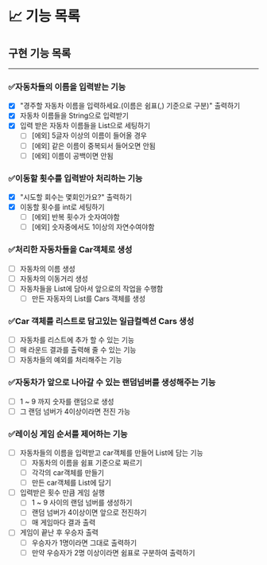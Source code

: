 # 📈 기능 목록

## 구현 기능 목록

---

### ✅자동차들의 이름을 입력받는 기능

+ [x] "경주할 자동차 이름을 입력하세요.(이름은 쉼표(,) 기준으로 구분)" 출력하기
+ [x] 자동차 이름들을 String으로 입력받기
+ [x] 입력 받은 자동차 이름들을 List<String>으로 세팅하기
    + [ ] [에외] 5글자 이상의 이름이 들어올 경우
    + [ ] [에외] 같은 이름이 중복되서 들어오면 안됨
    + [ ] [에외] 이름이 공백이면 안됨

### ✅이동할 횟수를 입력받아 처리하는 기능

+ [x] "시도할 회수는 몇회인가요?" 출력하기
+ [x] 이동할 횟수를 int로 세팅하기
    + [ ] [에외] 반복 횟수가 숫자여야함
    + [ ] [에외] 숫자중에서도 1이상의 자연수여야함

### ✅처리한 자동차들을 Car객체로 생성

+ [ ] 자동차의 이름 생성
+ [ ] 자동차의 이동거리 생성
+ [ ] 자동차들을 List에 담아서 앞으로의 작업을 수행함
    + [ ] 만든 자동자의 List를 Cars 객체를 생성

### ✅Car 객체를 리스트로 담고있는 일급컬렉션 Cars 생성

+ [ ] 자동차를 리스트에 추가 할 수 있는 기능
+ [ ] 매 라운드 결과를 출력해 줄 수 있는 기능
+ [ ] 자동차들의 예외를 처리해주는 기능

### ✅자동차가 앞으로 나아갈 수 있는 랜덤넘버를 생성해주는 기능

+ [ ] 1 ~ 9 까지 숫자를 랜덤으로 생성
+ [ ] 그 랜덤 넘버가 4이상이라면 전진 가능

### ✅레이싱 게임 순서를 제어하는 기능

+ [ ] 자동차들의 이름을 입력받고 car객체를 만들어 List에 담는 기능
    + [ ] 자동차의 이름을 쉼표 기준으로 짜르기
    + [ ] 각각의 car객체를 만들기
    + [ ] 만든 car객체를 List에 담기
+ [ ] 입력받은 횟수 만큼 게임 실행
    + [ ] 1 ~ 9 사이의 랜덤 넘버를 생성하기
    + [ ] 랜덤 넘버가 4이상이면 앞으로 전진하기
    + [ ] 매 게임마다 결과 출력
+ [ ] 게임이 끝난 후 우승자 출력
    + [ ] 우승자가 1명이라면 그대로 출력하기
    + [ ] 만약 우승자가 2명 이상이라면 쉼표로 구분하여 출력하기
